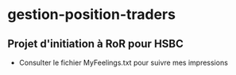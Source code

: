 # gestion-position-traders
Projet d'initiation à RoR pour HSBC
--------------------------------------------------------------------------------
- Consulter le fichier MyFeelings.txt pour suivre mes impressions
